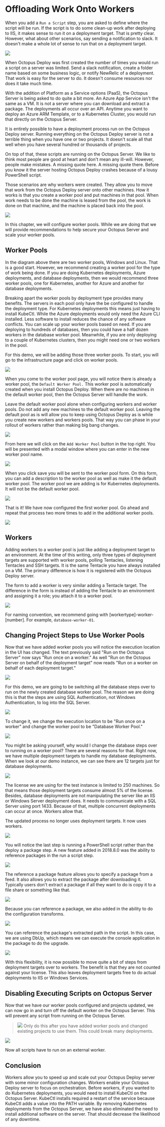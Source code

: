 # Offloading Work Onto Workers

When you add a `Run a Script` step, you are asked to define where the script will be run.  If the script is to do some clean-up work after deploying to IIS, it makes sense to run it on a deployment target.  That is pretty clear.  However, what about other scenarios, say sending a notification to slack.  It doesn't make a whole lot of sense to run that on a deployment target.

![](images/workers-originalrunonscriptstep.png)

When Octopus Deploy was first created the number of times you would run a script on a server was limited.  Send a slack notification, create a folder name based on some business logic, or notify NewRelic of a deployment.  That work is easy for the server to do.  It doesn't consume resources nor does it take much time.  

With the addition of Platform as a Service options (PaaS), the Octopus Server is being asked to do quite a bit more.  An Azure App Service isn't the same as a VM.  It is not a server where you can download and extract a package.  The deployments all occur over an API.  Anytime you want to deploy an Azure ARM Template, or to a Kubernetes Cluster, you would run that directly on the Octopus Server.

It is entirely possible to have a deployment process run on the Octopus Deploy server.  Running everything on the Octopus Deploy server is not a terrible thing when you have one or two projects.  It doesn't scale all that well when you have several hundred or thousands of projects.

On top of that, these scripts are running on the Octopus Server.  We like to think most people are good at heart and don't mean any ill-will.  However, people make mistakes.  A missing quote here.  A missing quote there.  Before you know it the server hosting Octopus Deploy crashes because of a lousy PowerShell script.  

Those scenarios are why workers were created.  They allow you to move that work from the Octopus Deploy server onto other machines.  How it works is that you create a worker pool and put machines in that pool.  When work needs to be done the machine is leased from the pool, the work is done on that machine, and the machine is placed back into the pool.

![](images/workers-overview.png)

In this chapter, we will configure worker pools.  While we are doing that we will provide recommendations to help secure your Octopus Server and scale your worker pools.

## Worker Pools

In the diagram above there are two worker pools, Windows and Linux.  That is a good start.  However, we recommend creating a worker pool for the type of work being done.  If you are doing Kubernetes deployments, Azure deployments, and database deployments, then we would recommend three worker pools, one for Kubernetes, another for Azure and another for database deployments.

Breaking apart the worker pools by deployment type provides many benefits.  The servers in each pool only have the be configured to handle the deployment type.  For Kubernetes deployments this means just having to install KubeCtl.  While the Azure deployments would only need the Azure CLI installed.  Less software to install reduces the chance of any software conflicts.  You can scale up your worker pools based on need.  If you are deploying to hundreds of databases, then you could have a half dozen workers in the database worker pool.  Meanwhile, if you are only deploying to a couple of Kubernetes clusters, then you might need one or two workers in the pool.  

For this demo, we will be adding those three worker pools.  To start, you will go to the infrastructure page and click on worker pools.

![](images/workers-infrastructureworkerpoollink.png)

When you come to the worker pool page, you will notice there is already a worker pool, the `Default Worker Pool.`  This worker pool is automatically created when you install Octopus Deploy.  When there are no machines in the default worker pool, then the Octopus Server will handle the work.  

Leave the default worker pool alone when configuring workers and worker pools.  Do not add any new machines to the default worker pool.  Leaving the default pool as is will allow you to keep using Octopus Deploy as is while you create new workers and workers pools.  That way you can phase in your rollout of workers rather than making big bang changes.

![](images/workers-defaultworkerpool.png)

From here we will click on the `Add Worker Pool` button in the top right.  You will be presented with a modal window where you can enter in the new worker pool name.

![](images/workers-addworkerpoolmodal.png)

When you click save you will be sent to the worker pool form.  On this form, you can add a description to the worker pool as well as make it the default worker pool.  The worker pool we are adding is for Kubernetes deployments.  It will not be the default worker pool.

![](images/workers-addworkerform.png)

That is it!  We have now configured the first worker pool.  Go ahead and repeat that process two more times to add in the additional worker pools.

![](images/workers-allworkerpools.png)

## Workers

Adding workers to a worker pool is just like adding a deployment target to an environment.  At the time of this writing, only three types of deployment targets are supported with worker pools, polling Tentacles, listening Tentacles and SSH targets.  It is the same Tentacle you have always installed on a VM.  The primary difference is how it is registered with the Octopus Deploy server.

The form to add a worker is very similar adding a Tentacle target.  The difference in the form is instead of adding the Tentacle to an environment and assigning it a role; you attach it to a worker pool.

![](images/workers-addworkerpoolform.png)

For naming convention, we recommend going with [workertype]-worker-[number].  For example, `database-worker-01`.  

## Changing Project Steps to Use Worker Pools

Now that we have added worker pools you will notice the execution location in the UI has changed.  The text previously said "Run on the Octopus Server" now says "Run once on a worker."  As well "Run on the Octopus Server on behalf of the deployment target" now reads "Run on a worker on behalf of each deployment target."

![](images/workers-newexecutionlocation.png)

For this demo, we are going to be switching all the database steps over to run on the newly created database worker pool.  The reason we are doing this is that the steps are using SQL Authentication, not Windows Authentication, to log into the SQL Server.

![](images/workers-sqlauthentication.png)

To change it, we change the execution location to be "Run once on a worker" and change the worker pool to be "Database Worker Pool."

![](images/worker-changingexecutionlocation.png)

You might be asking yourself, why would I change the database steps over to running on a worker pool?  There are several reasons for that.  Right now, we have multiple deployment targets to handle my database deployments.  When we look at our demo instance, we can see there are 12 targets just for database deployments.

![](images/workers-databasetargets.png)

The license we are using for the test instance is limited to 250 machines.  So that means those deployment targets consume almost 5% of the license.  Besides, database deployments are not manipulating the server like an IIS or Windows Server deployment does.  It needs to communicate with a SQL Server using port 1433.  Because of that, multiple concurrent deployments can occur at once.  Workers allow that.  

The updated process no longer uses deployment targets.  It now uses workers.

![](images/workers-newdatabaseprocess.png)

You will notice the last step is running a PowerShell script rather than the deploy a package step.  A new feature added in 2018.8.0 was the ability to reference packages in the run a script step.  

![](images/workers-deploydatabasechanges.png)

The reference a package feature allows you to specify a package from a feed.  It also allows you to extract the package after downloading it.  Typically users don't extract a package if all they want to do is copy it to a file share or something like that.

![](images/workers-referenceapackagemodal.png)

Because you can reference a package, we also added in the ability to do the configuration transforms.  

![](images/workers-runascriptconfigurefeatures.png)

You can reference the package's extracted path in the script.  In this case, we are using DbUp, which means we can execute the console application in the package to do the upgrade.  

![](images/workers-runascriptpackagepowershell.png)

With this flexibility, it is now possible to move quite a bit of steps from deployment targets over to workers.  The benefit is that they are not counted against your license.  This also leaves deployment targets free to do actual deployments to IIS or Windows Services.

## Disabling Executing Scripts on Octopus Server

Now that we have our worker pools configured and projects updated, we can now go in and turn off the default worker on the Octopus Server.  This will prevent any script from running on the Octopus Server.  

> ![](images/professoroctopus.png) Only do this after you have added worker pools and changed existing projects to use them.  This could break many deployments.

![](images/workers-disablebuiltinworker.png)

Now all scripts have to run on an external worker.

## Conclusion

Workers allow you to speed up and scale out your Octopus Deploy server with some minor configuration changes.  Workers enable your Octopus Deploy server to focus on orchestration.  Before workers, if you wanted to do Kubernetes deployments, you would need to install KubeCtl on the Octopus Server.  KubeCtl installs required a restart of the service because KubeCtl adds a value into the PATH variable.  By removing Kubernetes deployments from the Octopus Server, we have also eliminated the need to install additional software on the server.  That should decrease the likelihood of any downtime.
